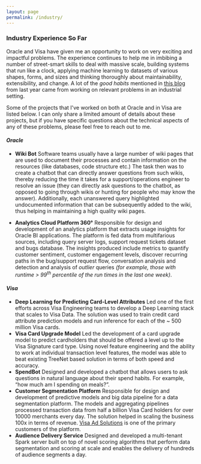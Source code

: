 ```yaml
---
layout: page
permalink: /industry/
---
```


 <head>
 <link rel="stylesheet" href="/assets/css/main.css">
<script src="//code.jquery.com/jquery-1.12.4.min.js"></script>
<script src="https://madaan.github.io/assets/js/common.js"></script>
 </head>

### Industry Experience So Far

Oracle and Visa have given me an opportunity to work on very exciting and impactful problems. The experience continues to help me in imbibing a number of street-smart skills to deal with massive scale, building systems that run like a clock, applying machine learning to datasets of various shapes, forms, and sizes and thinking thoroughly about maintainability, extensibility, and change. A lot of the _good habits_ mentioned in [this blog](http://madaan.github.io/wbc/) from last year came from working on relevant problems in an industrial setting.

Some of the projects that I've worked on both at Oracle and in Visa are listed below. I can only share a limited amount of details about these projects, but if you have specific questions about the technical aspects of any of these problems, please feel free to reach out to me.


#### ***Oracle***

- **Wiki Bot** 
Software teams usually have a large number of wiki pages that are used to document their processes and contain information on the resources (like databases, code structure etc.) The task then was to create a chatbot that can directly answer questions from such wikis, thereby reducing the time it takes for a support/operations engineer to resolve an issue (they can directly ask questions to the chatbot, as opposed to going through wikis or hunting for people who may know the answer). Additionally, each unanswered query highlighted undocumented information that can be subsequently added to the wiki, thus helping in maintaining a high quality wiki pages.


- **Analytics Cloud Platform 360°** Responsible for design and development of an analytics platform that extracts usage insights for Oracle BI applications. The platform is fed data from multifarious sources, including query server logs, support request tickets dataset and bugs database. The insights produced include metrics to quantify customer sentiment, customer engagement levels, discover recurring paths in the bug/support request flow, conversation analysis and detection and analysis of _outlier_ queries _(for example, those with runtime > 99<sup>th</sup> percentile of the run times in the last one week)_.

#### ***Visa***

- **Deep Learning for Predicting Card-Level Attributes** Led one of the first efforts across Visa Engineering teams to develop a Deep Learning stack that scales to Visa Data. The solution was used to train credit card attribute prediction models and run inference for each of the ~ 500 million Visa cards.
- **Visa Card Upgrade Model** Led the development of a card upgrade model to predict cardholders that should be offered a level up to the Visa Signature card type. Using novel feature engineering and the ability to work at individual transaction level features, the model was able to beat existing TreeNet based solution in terms of both speed and accuracy.
- **SpendBot** Designed and developed a chatbot that allows users to ask questions in natural language about their spend habits. For example, “how much am I spending on meals?”.
- **Customer Segmentation Platform** Responsible for design and development of predictive models and big data pipeline for a data segmentation platform. The models and aggregating pipelines processed transaction data from half a billion Visa Card holders for over 10000 merchants every day. The solution helped in scaling the business 100x in terms of revenue. [Visa Ad Solutions](https://usa.visa.com/run-your-business/commercial-solutions/solutions/advertising-loyalty-card-programs.html) is one of the primary customers of the platform.
- **Audience Delivery Service** Designed and developed a multi-tenant Spark server built on top of novel scoring algorithms that perform data segmentation and scoring at scale and enables the delivery of hundreds of audience segments a day.
